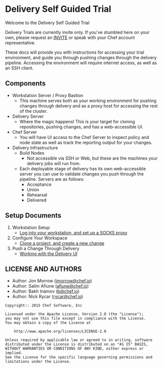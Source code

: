 # Delivery Self Guided Trial

Welcome to the Delivery Self Guided Trial

Delivery Trials are currently invite only. If you've stumbled here on
your own, please request an [INVITE](https://www.chef.io/delivery/) or 
speak with your Chef account representative.

These docs will provide you with instructions for accessing your trial
environment, and guide you through pushing changes through the delivery
pipeline. Accessing the environment will require internet access, as well
as an SSH client.

## Components
* Workstation Server / Proxy Bastion
    - This machine serves both as your working environment for pushing
    changes through delivery and as a proxy host for accessing the rest
    of the cluster.
* Delivery Server
    - Where the magic happens! This is your target for cloning repositories,
    pushing changes, and has a web-accessible UI.
* Chef Server
    - You will have UI access to the Chef Server to inspect policy and node state
    as well as track the reporting output for your changes.
* Delivery Infrastructure
    - Build Nodes
        - Not accessible via SSH or Web, but these are the machines your delivery
        jobs will run from.
    - Each deployable stage of delivery has its own web-accessible server you can
    use to validate changes you push through the pipeline. Servers are as follows:
        - Acceptance
        - Union
        - Rehearsal
        - Delivered

## Setup Documents
1. Workstation Setup
    * [Log into your workstation, and set up a SOCKS proxy](simple_proxy_workflow.md)
2. Configure Your Workspace
    * [Clone a project, and create a new change](simple_cookbook_workflow.md)
3. Push a Change Through Delivery
    * [Working with the Delivery UI](simple_UI_workflow.md)

## LICENSE AND AUTHORS
- Author: Jon Morrow (<jmorrow@chef.io>)
- Author: Salim Afiune (<afiune@chef.io>)
- Author: Bakh Inamov (b@chef.io)
- Author: Nick Rycar (rycar@chef.io)

```text
Copyright:: 2015 Chef Software, Inc

Licensed under the Apache License, Version 2.0 (the "License");
you may not use this file except in compliance with the License.
You may obtain a copy of the License at

    http://www.apache.org/licenses/LICENSE-2.0

Unless required by applicable law or agreed to in writing, software
distributed under the License is distributed on an "AS IS" BASIS,
WITHOUT WARRANTIES OR CONDITIONS OF ANY KIND, either express or implied.
See the License for the specific language governing permissions and
limitations under the License.
```
